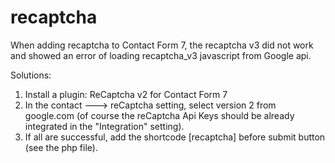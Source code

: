 # recaptcha

When adding recaptcha to Contact Form 7, the recaptcha v3 did not work and showed an error of loading recaptcha_v3 javascript from Google api.

Solutions:

1. Install a plugin: ReCaptcha v2 for Contact Form 7
2. In the contact ---> reCaptcha setting, select version 2 from google.com (of course the reCaptcha Api Keys should be already integrated in the "Integration" setting).
3. If all are successful, add the shortcode [recaptcha] before submit button (see the php file).
 
